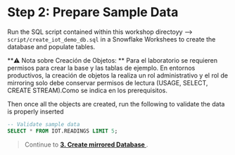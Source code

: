 # Step 2: Prepare Sample Data

Run the SQL script contained within this workshop directoyy --> `script/create_iot_demo_db.sql` in a Snowflake Workshees to create the database and populate tables.

**⚠️ Nota sobre Creación de Objetos: **
Para el laboratorio se requieren permisos para crear la base y las tablas de ejemplo.
En entornos productivos, la creación de objetos la realiza un rol administrativo y el rol de mirroring solo debe conservar permisos de lectura (USAGE, SELECT, CREATE STREAM).Como se indica en los prerequisitos.

Then once all the objects are created, run the following to validate the data is properly inserted

```sql
-- Validate sample data
SELECT * FROM IOT.READINGS LIMIT 5;
```

> Continue to **[3. Create mirrored Database ](03-create-mirrored-db.md)**.
